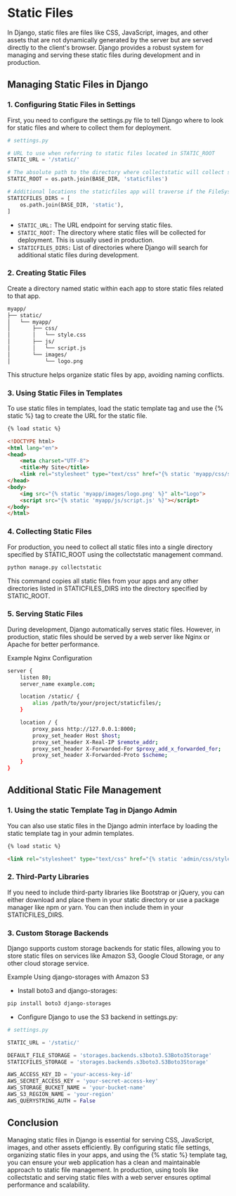 # Static Files

In Django, static files are files like CSS, JavaScript, images, and other assets that are not dynamically generated by the server but are served directly to the client's browser. Django provides a robust system for managing and serving these static files during development and in production.

## Managing Static Files in Django
### 1. Configuring Static Files in Settings
First, you need to configure the settings.py file to tell Django where to look for static files and where to collect them for deployment.

```python
# settings.py

# URL to use when referring to static files located in STATIC_ROOT
STATIC_URL = '/static/'

# The absolute path to the directory where collectstatic will collect static files for deployment
STATIC_ROOT = os.path.join(BASE_DIR, 'staticfiles')

# Additional locations the staticfiles app will traverse if the FileSystemFinder finder is enabled
STATICFILES_DIRS = [
    os.path.join(BASE_DIR, 'static'),
]
```

- `STATIC_URL:` The URL endpoint for serving static files.
- `STATIC_ROOT:` The directory where static files will be collected for deployment. This is usually used in production.
- `STATICFILES_DIRS:` List of directories where Django will search for additional static files during development.

### 2. Creating Static Files
Create a directory named static within each app to store static files related to that app.

```bash
myapp/
├── static/
│   └── myapp/
│       ├── css/
│       │   └── style.css
│       ├── js/
│       │   └── script.js
│       └── images/
│           └── logo.png
```

This structure helps organize static files by app, avoiding naming conflicts.

### 3. Using Static Files in Templates
To use static files in templates, load the static template tag and use the {% static %} tag to create the URL for the static file.

```html
{% load static %}

<!DOCTYPE html>
<html lang="en">
<head>
    <meta charset="UTF-8">
    <title>My Site</title>
    <link rel="stylesheet" type="text/css" href="{% static 'myapp/css/style.css' %}">
</head>
<body>
    <img src="{% static 'myapp/images/logo.png' %}" alt="Logo">
    <script src="{% static 'myapp/js/script.js' %}"></script>
</body>
</html>
```

### 4. Collecting Static Files
For production, you need to collect all static files into a single directory specified by STATIC_ROOT using the collectstatic management command.

```bash
python manage.py collectstatic
```

This command copies all static files from your apps and any other directories listed in STATICFILES_DIRS into the directory specified by STATIC_ROOT.

### 5. Serving Static Files
During development, Django automatically serves static files. However, in production, static files should be served by a web server like Nginx or Apache for better performance.

Example Nginx Configuration

```bash
server {
    listen 80;
    server_name example.com;

    location /static/ {
        alias /path/to/your/project/staticfiles/;
    }

    location / {
        proxy_pass http://127.0.0.1:8000;
        proxy_set_header Host $host;
        proxy_set_header X-Real-IP $remote_addr;
        proxy_set_header X-Forwarded-For $proxy_add_x_forwarded_for;
        proxy_set_header X-Forwarded-Proto $scheme;
    }
}
```

## Additional Static File Management
### 1. Using the static Template Tag in Django Admin
You can also use static files in the Django admin interface by loading the static template tag in your admin templates.

```html
{% load static %}

<link rel="stylesheet" type="text/css" href="{% static 'admin/css/style.css' %}">
```

### 2. Third-Party Libraries
If you need to include third-party libraries like Bootstrap or jQuery, you can either download and place them in your static directory or use a package manager like npm or yarn. You can then include them in your STATICFILES_DIRS.

### 3. Custom Storage Backends
Django supports custom storage backends for static files, allowing you to store static files on services like Amazon S3, Google Cloud Storage, or any other cloud storage service.

Example Using django-storages with Amazon S3
- Install boto3 and django-storages:

```bash
pip install boto3 django-storages
```

- Configure Django to use the S3 backend in settings.py:

```python
# settings.py

STATIC_URL = '/static/'

DEFAULT_FILE_STORAGE = 'storages.backends.s3boto3.S3Boto3Storage'
STATICFILES_STORAGE = 'storages.backends.s3boto3.S3Boto3Storage'

AWS_ACCESS_KEY_ID = 'your-access-key-id'
AWS_SECRET_ACCESS_KEY = 'your-secret-access-key'
AWS_STORAGE_BUCKET_NAME = 'your-bucket-name'
AWS_S3_REGION_NAME = 'your-region'
AWS_QUERYSTRING_AUTH = False
```

## Conclusion
Managing static files in Django is essential for serving CSS, JavaScript, images, and other assets efficiently. By configuring static file settings, organizing static files in your apps, and using the {% static %} template tag, you can ensure your web application has a clean and maintainable approach to static file management. In production, using tools like collectstatic and serving static files with a web server ensures optimal performance and scalability.






